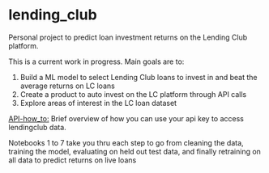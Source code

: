 # lending_club
Personal project to predict loan investment returns on the Lending Club platform.

This is a current work in progress. Main goals are to:
1. Build a ML model to select Lending Club loans to invest in and beat the average returns on LC loans
2. Create a product to auto invest on the LC platform through API calls
3. Explore areas of interest in the LC loan dataset

[API-how_to:](https://github.com/Johnnyd113/lending_club/blob/master/API-how_to.ipynb) Brief overview of how you can use your api key to access lendingclub data.

Notebooks 1 to 7 take you thru each step to go from cleaning the data, training the model, evaluating on held out test data, and finally retraining on all data to predict returns on live loans
